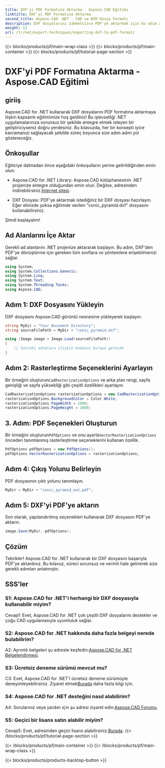 ```yaml
---
title: DXF'yi PDF Formatına Aktarma - Aspose.CAD Eğitimi
linktitle: DXF'yi PDF Formatına Aktarma
second_title: Aspose.CAD .NET - CAD ve BIM Dosya Formatı
description: DXF dosyalarını zahmetsizce PDF'ye aktarmak için bu adım adım kılavuzda Aspose.CAD for .NET'in kusursuz entegrasyonunu keşfedin.
weight: 12
url: /tr/net/export-techniques/exporting-dxf-to-pdf-format/
---
```


{{< blocks/products/pf/main-wrap-class >}}
{{< blocks/products/pf/main-container >}}
{{< blocks/products/pf/tutorial-page-section >}}

# DXF'yi PDF Formatına Aktarma - Aspose.CAD Eğitimi

## giriiş

Aspose.CAD for .NET kullanarak DXF dosyalarını PDF formatına aktarmaya ilişkin kapsamlı eğitimimize hoş geldiniz! Bu işlevselliği .NET uygulamalarınıza sorunsuz bir şekilde entegre etmek isteyen bir geliştiriciyseniz doğru yerdesiniz. Bu kılavuzda, her bir konsepti iyice kavramanızı sağlayacak şekilde süreç boyunca size adım adım yol göstereceğiz.

## Önkoşullar

Eğiticiye dalmadan önce aşağıdaki önkoşulların yerine getirildiğinden emin olun:

-  Aspose.CAD for .NET Library: Aspose.CAD kütüphanesinin .NET projenize entegre olduğundan emin olun. Değilse, adresinden indirebilirsiniz.[İnternet sitesi](https://releases.aspose.com/cad/net/).

- DXF Dosyası: PDF'ye aktarmak istediğiniz bir DXF dosyası hazırlayın. Eğer elinizde yoksa eğitimde verilen "conic_pyramid.dxf" dosyasını kullanabilirsiniz.

Şimdi başlayalım!

## Ad Alanlarını İçe Aktar

Gerekli ad alanlarını .NET projenize aktararak başlayın. Bu adım, DXF'den PDF'ye dönüştürme için gereken tüm sınıflara ve yöntemlere erişebilmenizi sağlar.

```csharp
using System;
using System.Collections.Generic;
using System.Linq;
using System.Text;
using System.Threading.Tasks;
using Aspose.CAD;
```

## Adım 1: DXF Dosyasını Yükleyin

DXF dosyasını Aspose.CAD görüntü nesnesine yükleyerek başlayın.

```csharp
string MyDir = "Your Document Directory";
string sourceFilePath = MyDir + "conic_pyramid.dxf";

using (Image image = Image.Load(sourceFilePath))
{
    // Sonraki adımlara ilişkin kodunuz buraya gelecek
}
```

## Adım 2: Rasterleştirme Seçeneklerini Ayarlayın

 Bir örneğini oluşturun`CadRasterizationOptions` ve arka plan rengi, sayfa genişliği ve sayfa yüksekliği gibi çeşitli özellikleri ayarlayın.

```csharp
CadRasterizationOptions rasterizationOptions = new CadRasterizationOptions();
rasterizationOptions.BackgroundColor = Color.White;
rasterizationOptions.PageWidth = 1600;
rasterizationOptions.PageHeight = 1600;
```

## 3. Adım: PDF Seçenekleri Oluşturun

 Bir örneğini oluşturun`PdfOptions` ve onu ayarla`VectorRasterizationOptions` önceden tanımlanmış rasterleştirme seçeneklerini kullanan özellik.

```csharp
PdfOptions pdfOptions = new PdfOptions();
pdfOptions.VectorRasterizationOptions = rasterizationOptions;
```

## Adım 4: Çıkış Yolunu Belirleyin

PDF dosyasının çıktı yolunu tanımlayın.

```csharp
MyDir = MyDir + "conic_pyramid_out.pdf";
```

## Adım 5: DXF'yi PDF'ye aktarın

Son olarak, yapılandırılmış seçenekleri kullanarak DXF dosyasını PDF'ye aktarın.

```csharp
image.Save(MyDir, pdfOptions);
```

## Çözüm

Tebrikler! Aspose.CAD for .NET kullanarak bir DXF dosyasını başarıyla PDF'ye aktardınız. Bu kılavuz, süreci sorunsuz ve verimli hale getirerek size gerekli adımları anlatmıştır.

## SSS'ler

### S1: Aspose.CAD for .NET'i herhangi bir DXF dosyasıyla kullanabilir miyim?

Cevap1: Evet, Aspose.CAD for .NET çok çeşitli DXF dosyalarını destekler ve çoğu CAD uygulamasıyla uyumluluk sağlar.

### S2: Aspose.CAD for .NET hakkında daha fazla belgeyi nerede bulabilirim?

 A2: Ayrıntılı belgeleri şu adreste keşfedin:[Aspose.CAD for .NET Belgelendirmesi](https://reference.aspose.com/cad/net/).

### S3: Ücretsiz deneme sürümü mevcut mu?

 C3: Evet, Aspose.CAD for .NET'i ücretsiz deneme sürümüyle deneyimleyebilirsiniz. Ziyaret etmek[Burada](https://releases.aspose.com/) daha fazla bilgi için.

### S4: Aspose.CAD for .NET desteğini nasıl alabilirim?

A4: Sorularınız veya yardım için şu adresi ziyaret edin:[Aspose.CAD Forumu](https://forum.aspose.com/c/cad/19).

### S5: Geçici bir lisans satın alabilir miyim?

 Cevap5: Evet, adresinden geçici lisans alabilirsiniz.[Burada](https://purchase.aspose.com/temporary-license/).
{{< /blocks/products/pf/tutorial-page-section >}}

{{< /blocks/products/pf/main-container >}}
{{< /blocks/products/pf/main-wrap-class >}}

{{< blocks/products/products-backtop-button >}}
